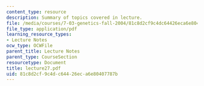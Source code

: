 ```yaml
---
content_type: resource
description: Summary of topics covered in lecture.
file: /media/courses/7-03-genetics-fall-2004/81c8d2cf9c4dc64426eca6e80407787b_lecture27.pdf
file_type: application/pdf
learning_resource_types:
- Lecture Notes
ocw_type: OCWFile
parent_title: Lecture Notes
parent_type: CourseSection
resourcetype: Document
title: lecture27.pdf
uid: 81c8d2cf-9c4d-c644-26ec-a6e80407787b
---
```

